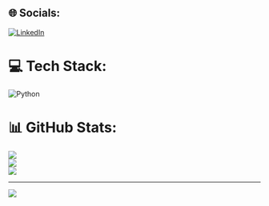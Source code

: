 
## 🌐 Socials:
[![LinkedIn](https://img.shields.io/badge/LinkedIn-%230077B5.svg?logo=linkedin&logoColor=white)](https://linkedin.com/in/rashmitha-s) 

# 💻 Tech Stack:
![Python](https://img.shields.io/badge/python-3670A0?style=flat&logo=python&logoColor=ffdd54)
# 📊 GitHub Stats:
![](https://github-readme-stats.vercel.app/api?username=Rashmitha132&theme=solarized-light&hide_border=false&include_all_commits=false&count_private=false)<br/>
![](https://github-readme-streak-stats.herokuapp.com/?user=Rashmitha132&theme=solarized-light&hide_border=false)<br/>
![](https://github-readme-stats.vercel.app/api/top-langs/?username=Rashmitha132&theme=solarized-light&hide_border=false&include_all_commits=false&count_private=false&layout=compact)

---
[![](https://visitcount.itsvg.in/api?id=Rashmitha132&icon=0&color=0)](https://visitcount.itsvg.in)

<!-- Proudly created with GPRM ( https://gprm.itsvg.in ) -->
